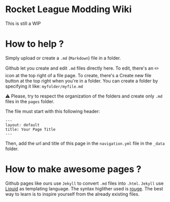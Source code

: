 # Rocket League Modding Wiki
This is still a WIP

# How to help ?
Simply upload or create a `.md` (`Markdown`) file in a folder.

Github let you create and edit `.md` files directly here.
To edit, there's an :pencil2: icon at the top right of a file page.
To create, there's a Create new file button at the top right when you're in a folder. You can create a folder by specifying it like:
`myfolder/myfile.md`

:warning: Please, try to respect the organization of the folders and create only `.md` files in the `pages` folder.


The file must start with this following header:
```
---
layout: default
title: Your Page Title
---
```

Then, add the url and title of this page in the `navigation.yml` file in the `_data` folder.

# How to make awesome pages ?
Github pages like ours use `Jekyll` to convert `.md` files into `.html`.
`Jekyll` use [Liquid](https://shopify.github.io/liquid/basics/introduction/) as templating language.
The syntax higlither used is [rouge](http://rouge.jneen.net/). 
The best way to learn is to inspire yourself from the already existing files.
